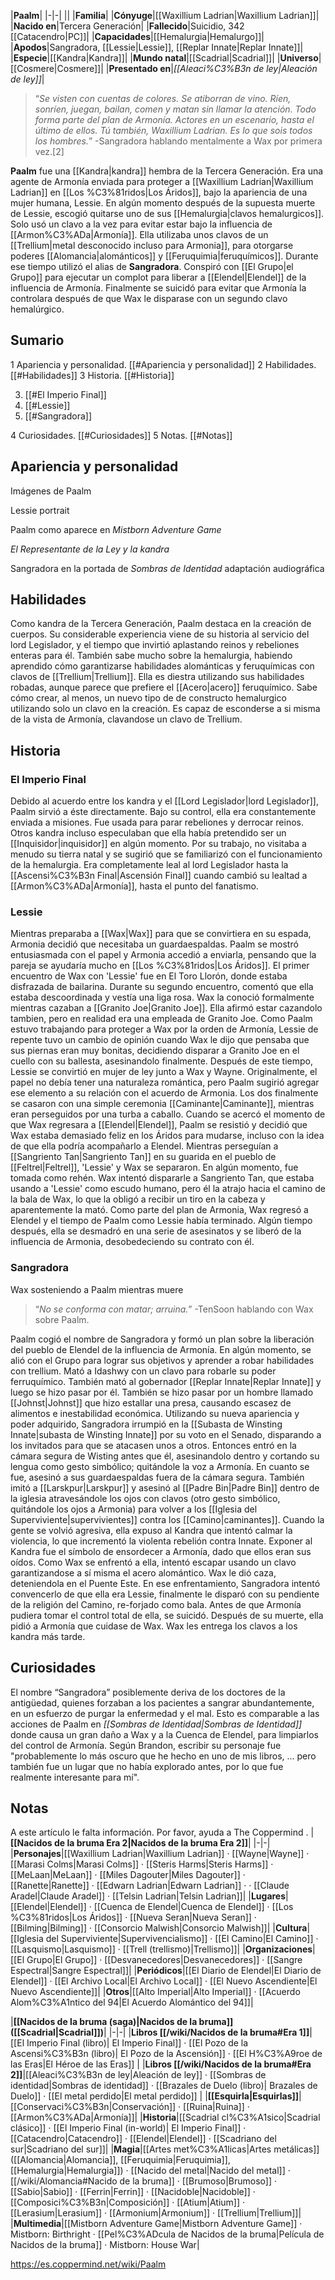 

|**Paalm**|
|-|-|
||
|**Familia**|
|**Cónyuge**|[[Waxillium Ladrian\|Waxillium Ladrian]]|
|**Nacido en**|Tercera Generación|
|**Fallecido**|Suicidio, 342 [[Catacendro\|PC]]|
|**Capacidades**|[[Hemalurgia\|Hemalurgo]]|
|**Apodos**|Sangradora, [[Lessie\|Lessie]], [[Replar Innate\|Replar Innate]]|
|**Especie**|[[Kandra\|Kandra]]|
|**Mundo natal**|[[Scadrial\|Scadrial]]|
|**Universo**|[[Cosmere\|Cosmere]]|
|**Presentado en**|*[[Aleaci%C3%B3n de ley\|Aleación de ley]]*|

>“*Se visten con cuentas de colores. Se atiborran de vino. Ríen, sonríen, juegan, bailan, comen y matan sin llamar la atención. Todo forma parte del plan de Armonía. Actores en un escenario, hasta el último de ellos. Tú también, Waxillium Ladrian. Es lo que sois todos los hombres.*”
\-Sangradora hablando mentalmente a Wax por primera vez.[2]


**Paalm** fue una [[Kandra\|kandra]] hembra de la Tercera Generación. Era una agente de Armonía enviada para proteger a [[Waxillium Ladrian\|Waxillium Ladrian]] en [[Los %C3%81ridos\|Los Áridos]], bajo la apariencia de una mujer humana, Lessie.
En algún momento después de la supuesta muerte de Lessie, escogió quitarse uno de sus [[Hemalurgia\|clavos hemalurgicos]]. Solo usó un clavo a la vez para evitar estar bajo la influencia de [[Armon%C3%ADa\|Armonía]]. Ella utilizaba unos clavos de un [[Trellium\|metal desconocido incluso para Armonia]], para otorgarse poderes [[Alomancia\|alománticos]] y [[Feruquimia\|feruquímicos]]. Durante ese tiempo utilizó el alias de **Sangradora**. Conspiró con [[El Grupo\|el Grupo]] para ejecutar un complot para liberar a [[Elendel\|Elendel]] de la influencia de Armonía.
Finalmente se suicidó para evitar que Armonía la controlara después de que Wax le disparase con un segundo clavo hemalúrgico.

## Sumario

1 Apariencia y personalidad. [[#Apariencia y personalidad]] 
2 Habilidades. [[#Habilidades]] 
3 Historia. [[#Historia]] 

3. [[#El Imperio Final]] 
3. [[#Lessie]] 
3. [[#Sangradora]] 


4 Curiosidades. [[#Curiosidades]] 
5 Notas. [[#Notas]] 


## Apariencia y personalidad

Imágenes de Paalm



 Lessie portrait





 Paalm como aparece en *Mistborn Adventure Game*





*El Representante de la Ley y la kandra*





 Sangradora en la portada de *Sombras de Identidad* adaptación audiográfica



## Habilidades
Como kandra de la Tercera Generación, Paalm destaca en la creación de cuerpos. Su considerable experiencia viene de su historia al servicio del lord Legislador, y el tiempo que invirtió aplastando reinos y rebeliones enteras para él. También sabe mucho sobre la hemalurgia, habiendo aprendido cómo garantizarse habilidades alománticas y feruquímicas con clavos de [[Trellium\|Trellium]]. Ella es diestra utilizando sus habilidades robadas, aunque parece que prefiere el [[Acero\|acero]] feruquímico. Sabe cómo crear, al menos, un nuevo tipo de de constructo hemalurgico utilizando solo un clavo en la creación. Es capaz de esconderse a si misma de la vista de Armonía, clavandose un clavo de Trellium.

## Historia
### El Imperio Final
Debido al acuerdo entre los kandra y el [[Lord Legislador\|lord Legislador]], Paalm sirvió a éste directamente. Bajo su control, ella era constantemente enviada a misiones. Fue usada para parar rebeliones y derrocar reinos. Otros kandra incluso especulaban que ella había pretendido ser un [[Inquisidor\|inquisidor]] en algún momento. Por su trabajo, no visitaba a menudo su tierra natal y se sugirió que se familiarizó con el funcionamiento de la hemalurgia. Era completamente leal al lord Legislador hasta la [[Ascensi%C3%B3n Final\|Ascensión Final]] cuando cambió su lealtad a [[Armon%C3%ADa\|Armonía]], hasta el punto del fanatismo.

### Lessie
Mientras preparaba a [[Wax\|Wax]] para que se convirtiera en su espada, Armonia decidió que necesitaba un guardaespaldas. Paalm se mostró entusiasmada con el papel y Armonia accedió a enviarla, pensando que la pareja se ayudaría mucho en [[Los %C3%81ridos\|Los Áridos]].
El primer encuentro de Wax con 'Lessie' fue en El Toro Llorón, donde estaba disfrazada de bailarina. Durante su segundo encuentro, comentó que ella estaba descoordinada y vestía una liga rosa. Wax la conoció formalmente mientras cazaban a [[Granito Joe\|Granito Joe]]. Ella afirmó estar cazandolo tambien, pero en realidad era una empleada de Granito Joe. Como Paalm estuvo trabajando para proteger a Wax por la orden de Armonía, Lessie de repente tuvo un cambio de opinión cuando Wax le dijo que pensaba que sus piernas eran muy bonitas, decidiendo disparar a Granito Joe en el cuello con su ballesta, asesinandolo finalmente. Después de este tiempo, Lessie se convirtió en mujer de ley junto a Wax y Wayne. Originalmente, el papel no debía tener una naturaleza romántica, pero Paalm sugirió agregar ese elemento a su relación con el acuerdo de Armonia. Los dos finalmente se casaron con una simple ceremonia [[Caminante\|Caminante]], mientras eran perseguidos por una turba a caballo.
Cuando se acercó el momento de que Wax regresara a [[Elendel\|Elendel]], Paalm se resistió y decidió que Wax estaba demasiado feliz en los Áridos para mudarse, incluso con la idea de que ella podría acompañarlo a Elendel. Mientras perseguían a [[Sangriento Tan\|Sangriento Tan]] en su guarida en el pueblo de [[Feltrel\|Feltrel]], 'Lessie' y Wax se separaron. En algún momento, fue tomada como rehén. Wax intentó dispararle a Sangriento Tan, que estaba usando a 'Lessie' como escudo humano, pero él la atrajo hacia el camino de la bala de Wax, lo que la obligó a recibir un tiro en la cabeza y aparentemente la mató. Como parte del plan de Armonia, Wax regresó a Elendel y el tiempo de Paalm como Lessie había terminado. Algún tiempo después, ella se desmadró en una serie de asesinatos y se liberó de la influencia de Armonia, desobedeciendo su contrato con él.

### Sangradora
  Wax sosteniendo a Paalm mientras muere
>“*No se conforma con matar; arruina.*”
\-TenSoon hablando con Wax sobre Paalm.


Paalm cogió el nombre de Sangradora y formó un plan sobre la liberación del pueblo de Elendel de la influencia de Armonía. En algún momento, se alió con el Grupo para lograr sus objetivos y aprender a robar habilidades con trellium. Mató a Idashwy con un clavo para robarle su poder ferruquímico. También mató al gobernador [[Replar Innate\|Replar Innate]] y luego se hizo pasar por él. También se hizo pasar por un hombre llamado [[Johnst\|Johnst]] que hizo estallar una presa, causando escasez de alimentos e inestabilidad económica.
Utilizando su nueva apariencia y poder adquirido, Sangradora irrumpió en la [[Subasta de Winsting Innate\|subasta de Winsting Innate]] por su voto en el Senado, disparando a los invitados para que se atacasen unos a otros. Entonces entró en la cámara segura de Wisting antes que él, asesinandolo dentro y cortando su lengua como gesto simbólico; quitándole la voz a Armonía. En cuanto se fue, asesinó a sus guardaespaldas fuera de la cámara segura.
También imitó a [[Larskpur\|Larskpur]] y asesinó al [[Padre Bin\|Padre Bin]] dentro de la iglesia atravesándole los ojos con clavos (otro gesto simbólico, quitándole los ojos a Armonia) para volver a los [[Iglesia del Superviviente\|supervivientes]] contra los [[Camino\|caminantes]]. Cuando la gente se volvió agresiva, ella expuso al Kandra que intentó calmar la violencia, lo que incrementó la violenta rebelión contra Innate. Exponer al Kandra fue el símbolo de ensordecer a Armonía, dado que ellos eran sus oídos.
Como Wax se enfrentó a ella, intentó escapar usando un clavo garantizandose a sí misma el acero alomántico. Wax le dió caza, deteniendola en el Puente Este. En ese enfrentamiento, Sangradora intentó convencerlo de que ella era Lessie, finalmente le disparó con su pendiente de la religión del Camino, re-forjado como bala. Antes de que Armonía pudiera tomar el control total de ella, se suicidó. Después de su muerte, ella pidió a Armonía que cuidase de Wax.
Wax les entrega los clavos a los kandra más tarde.

## Curiosidades
El nombre “Sangradora” posiblemente deriva de los doctores de la antigüedad, quienes forzaban a los pacientes a sangrar abundantemente, en un esfuerzo de purgar la enfermedad y el mal. Esto es comparable a las acciones de Paalm en *[[Sombras de Identidad\|Sombras de Identidad]]* donde causa un gran daño a Wax y a la Cuenca de Elendel, para limpiarlos del control de Armonía.
Según Brandon, escribir su personaje fue "probablemente lo más oscuro que he hecho en uno de mis libros, ... pero también fue un lugar que no había explorado antes, por lo que fue realmente interesante para mí".
## Notas

A este artículo le falta información. Por favor, ayuda a The Coppermind .
|**[[Nacidos de la bruma Era 2\|Nacidos de la bruma Era 2]]**|
|-|-|
|**Personajes**|[[Waxillium Ladrian\|Waxillium Ladrian]] · [[Wayne\|Wayne]] · [[Marasi Colms\|Marasi Colms]] · [[Steris Harms\|Steris Harms]] · [[MeLaan\|MeLaan]] · [[Miles Dagouter\|Miles Dagouter]] · [[Ranette\|Ranette]] · [[Edwarn Ladrian\|Edwarn Ladrian]] ·  · [[Claude Aradel\|Claude Aradel]] · [[Telsin Ladrian\|Telsin Ladrian]]|
|**Lugares**|[[Elendel\|Elendel]] · [[Cuenca de Elendel\|Cuenca de Elendel]] · [[Los %C3%81ridos\|Los Áridos]] · [[Nueva Seran\|Nueva Seran]] · [[Bilming\|Bilming]] · [[Consorcio Malwish\|Consorcio Malwish]]|
|**Cultura**|[[Iglesia del Superviviente\|Supervivencialismo]] · [[El Camino\|El Camino]] · [[Lasquismo\|Lasquismo]] · [[Trell (trellismo)\|Trellismo]]|
|**Organizaciones**|[[El Grupo\|El Grupo]] · [[Desvanecedores\|Desvanecedores]] · [[Sangre Espectral\|Sangre Espectral]]|
|**Periódicos**|[[El Diario de Elendel\|El Diario de Elendel]] · [[El Archivo Local\|El Archivo Local]] · [[El Nuevo Ascendiente\|El Nuevo Ascendiente]]|
|**Otros**|[[Alto Imperial\|Alto Imperial]] · [[Acuerdo Alom%C3%A1ntico del 94\|El Acuerdo Alomántico del 94]]|

|**[[Nacidos de la bruma (saga)\|Nacidos de la bruma]] ([[Scadrial\|Scadrial]])**|
|-|-|
|**Libros [[/wiki/Nacidos de la bruma#Era 1]]**|[[El Imperio Final (libro)\| El Imperio Final]] · [[El Pozo de la Ascensi%C3%B3n (libro)\| El Pozo de la Ascensión]] · [[El H%C3%A9roe de las Eras\|El Héroe de las Eras]] |
|**Libros [[/wiki/Nacidos de la bruma#Era 2]]**|[[Aleaci%C3%B3n de ley\|Aleación de ley]] · [[Sombras de identidad\|Sombras de identidad]] · [[Brazales de Duelo (libro)\| Brazales de Duelo]] · [[El metal perdido\|El metal perdido]]  |
|**[[Esquirla\|Esquirlas]]**|[[Conservaci%C3%B3n\|Conservación]] · [[Ruina\|Ruina]] · [[Armon%C3%ADa\|Armonía]]|
|**Historia**|[[Scadrial cl%C3%A1sico\|Scadrial clásico]] · [[El Imperio Final (in-world)\| El Imperio Final]] · [[Catacendro\|Catacendro]] · [[Elendel\|Elendel]] · [[Scadriano del sur\|Scadriano del sur]]|
|**Magia**|[[Artes met%C3%A1licas\|Artes metálicas]] ([[Alomancia\|Alomancia]], [[Feruquimia\|Feruquimia]], [[Hemalurgia\|Hemalurgia]]) · [[Nacido del metal\|Nacido del metal]] · [[/wiki/Alomancia#Nacido de la bruma]] · [[Brumoso\|Brumoso]] · [[Sabio\|Sabio]] · [[Ferrin\|Ferrin]] · [[Nacidoble\|Nacidoble]] · [[Composici%C3%B3n\|Composición]] · [[Atium\|Atium]] · [[Lerasium\|Lerasium]] · [[Armonium\|Armonium]] · [[Trellium\|Trellium]]|
|**Multimedia**|[[Mistborn Adventure Game\|Mistborn Adventure Game‎‎]] · Mistborn: Birthright · [[Pel%C3%ADcula de Nacidos de la bruma\|Película de Nacidos de la bruma]] · Mistborn: House War|



https://es.coppermind.net/wiki/Paalm